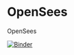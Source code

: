 # OpenSees
OpenSees

[![Binder](https://mybinder.org/badge_logo.svg)](https://mybinder.org/v2/gh/github.com/sdesprad/OpenSeesPY/Pushover/)
